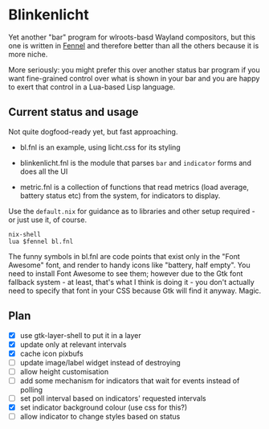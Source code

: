 # Blinkenlicht

Yet another "bar" program for wlroots-basd Wayland compositors, but
this one is written in [Fennel](https://fennel-lang.org/) and
therefore better than all the others because it is more niche.

More seriously: you might prefer this over another status bar program
if you want fine-grained control over what is shown in your bar and
you are happy to exert that control in a Lua-based Lisp language.

## Current status and usage

Not quite dogfood-ready yet, but fast approaching.

* bl.fnl is an example, using licht.css for its styling

* blinkenlicht.fnl is the module that parses `bar` and `indicator`
  forms and does all the UI

* metric.fnl is a collection of functions that read metrics (load
  average, battery status etc) from the system, for indicators to
  display.

Use the `default.nix` for guidance as to libraries and other setup
required - or just use it, of course.

    nix-shell
    lua $fennel bl.fnl

The funny symbols in bl.fnl are code points that exist only in the
"Font Awesome" font, and render to handy icons like "battery, half
empty".  You need to install Font Awesome to see them; however due to
the Gtk font fallback system - at least, that's what I think is doing
it - you don't actually need to specify that font in your CSS because
Gtk will find it anyway. Magic.


## Plan

* [X] use gtk-layer-shell to put it in a layer
* [X] update only at relevant intervals
* [X] cache icon pixbufs
* [ ] update image/label widget instead of destroying
* [ ] allow height customisation
* [ ] add some mechanism for indicators that wait for events instead of polling
* [ ] set poll interval based on indicators' requested intervals
* [X] set indicator background colour (use css for this?)
* [ ] allow indicator to change styles based on status
